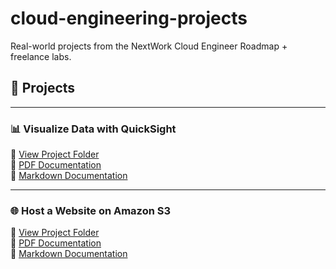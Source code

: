 # cloud-engineering-projects
Real-world projects from the NextWork Cloud Engineer Roadmap + freelance labs.

## 📁 Projects

---

### 📊 Visualize Data with QuickSight  
📂 [View Project Folder](./quicksight-visualization/)  
📎 [PDF Documentation](./quicksight-visualization/quicksight-documentation.pdf)  
📝 [Markdown Documentation](./quicksight-visualization/quicksight-documentation.md)

---

### 🌐 Host a Website on Amazon S3  
📂 [View Project Folder](./s3-website-hosting/)  
📎 [PDF Documentation](./s3-website-hosting/s3-documentation.pdf)  
📝 [Markdown Documentation](./s3-website-hosting/s3-documentation.md)
